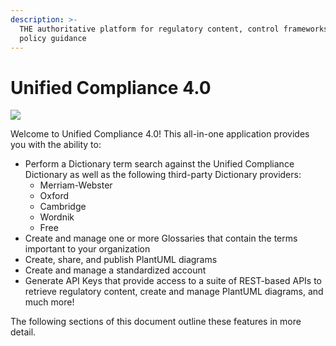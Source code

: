 ```yaml
---
description: >-
  THE authoritative platform for regulatory content, control frameworks, and
  policy guidance
---
```


# Unified Compliance 4.0

![](.gitbook/assets/unified\_compliance\_logo.png)

Welcome to Unified Compliance 4.0!  This all-in-one application provides you with the ability to:

* Perform a Dictionary term search against the Unified Compliance Dictionary as well as the following third-party Dictionary providers:
  * Merriam-Webster
  * Oxford
  * Cambridge
  * Wordnik
  * Free
* Create and manage one or more Glossaries that contain the terms important to your organization
* Create, share, and publish PlantUML diagrams
* Create and manage a standardized account
* Generate API Keys that provide access to a suite of REST-based APIs to retrieve regulatory content, create and manage PlantUML diagrams, and much more!

The following sections of this document outline these features in more detail.
